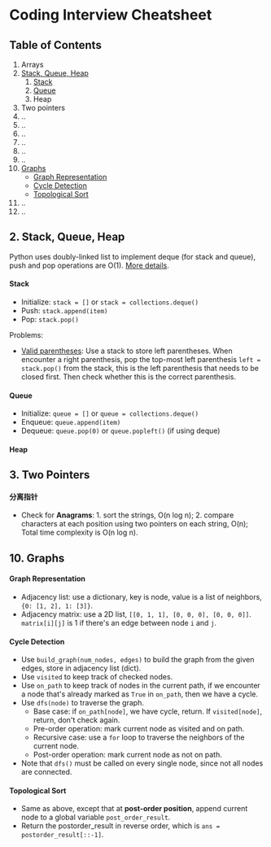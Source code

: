 # Coding Interview Cheatsheet

## Table of Contents
1. Arrays
2. [Stack, Queue, Heap](#2-stack-queue-heap)
   1. [Stack](#stack)
   2. [Queue](#queue)
   3. Heap
3. Two pointers
4. ..
5. ..
6. ..
7. ..
8. ..
9. ..
10. [Graphs](#10-graphs)
    - [Graph Representation](#graph-representation)
    - [Cycle Detection](#cycle-detection)
    - [Topological Sort](#topological-sort)
11. ..
12. ..

## 2. Stack, Queue, Heap
Python uses doubly-linked list to implement deque (for stack and queue), push and pop operations are O(1).
[More details](./heap_stack_queue/README.md).

#### Stack
- Initialize: `stack = []` or `stack = collections.deque()`
- Push: `stack.append(item)`
- Pop: `stack.pop()`

Problems:
- [Valid parentheses](./heap_stack_queue/valid_parentheses.py): Use a stack to store left parentheses. When encounter a right parenthesis, pop the top-most left parenthesis `left = stack.pop()` from the stack, this is the left parenthesis that needs to be closed first. Then check whether this is the correct parenthesis.

#### Queue
- Initialize: `queue = []` or `queue = collections.deque()`
- Enqueue: `queue.append(item)`
- Dequeue: `queue.pop(0)` or `queue.popleft()` (if using deque)

#### Heap

## 3. Two Pointers

#### 

#### 

#### 分离指针
- Check for **Anagrams**: 1. sort the strings, O(n log n); 2. compare characters at each position using two pointers on each string, O(n); Total time complexity is O(n log n).

## 10. Graphs

#### Graph Representation
- Adjacency list: use a dictionary, key is node, value is a list of neighbors, `{0: [1, 2], 1: [3]}`.
- Adjacency matrix: use a 2D list, `[[0, 1, 1], [0, 0, 0], [0, 0, 0]]`. `matrix[i][j]` is 1 if there's an edge between node `i` and `j`.

#### Cycle Detection
- Use `build_graph(num_nodes, edges)` to build the graph from the given edges, store in adjacency list (dict).
- Use `visited` to keep track of checked nodes.
- Use `on_path` to keep track of nodes in the current path, if we encounter a node that's already marked as `True` in `on_path`, then we have a cycle.
- Use `dfs(node)` to traverse the graph.
  - Base case: if `on_path[node]`, we have cycle, return. If `visited[node]`, return, don't check again.
  - Pre-order operation: mark current node as visited and on path.
  - Recursive case: use a `for` loop to traverse the neighbors of the current node.
  - Post-order operation: mark current node as not on path.
- Note that `dfs()` must be called on every single node, since not all nodes are connected.

#### Topological Sort
- Same as above, except that at **post-order position**, append current node to a global variable `post_order_result`.
- Return the postorder_result in reverse order, which is `ans = postorder_result[::-1]`.